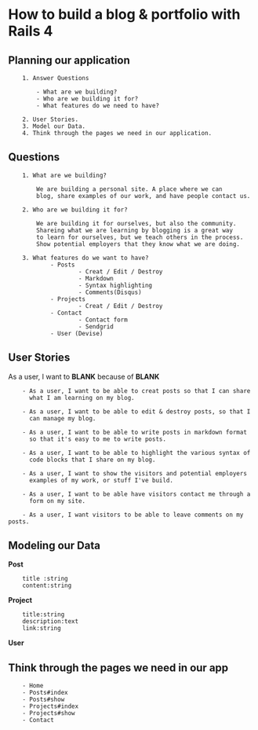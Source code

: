# How to build a blog & portfolio with Rails 4
  
## Planning our application

		1. Answer Questions

			- What are we building?
			- Who are we building it for?
			- What features do we need to have?
		
		2. User Stories.
		3. Model our Data.
		4. Think through the pages we need in our application.

			
## Questions

		1. What are we building? 
		
			We are building a personal site. A place where we can
			blog, share examples of our work, and have people contact us.

		2. Who are we building it for?

			We are building it for ourselves, but also the community.
			Shareing what we are learning by blogging is a great way
			to learn for ourselves, but we teach others in the process.
			Show potential employers that they know what we are doing.
			
		3. What features do we want to have?
				- Posts
						- Creat / Edit / Destroy
						- Markdown
						- Syntax highlighting
						- Comments(Disqus)
				- Projects
						- Creat / Edit / Destroy
				- Contact
						- Contact form
						- Sendgrid
				- User (Devise)
	


## User Stories
   As a user, I want to **BLANK** because of **BLANK**
   
		- As a user, I want to be able to creat posts so that I can share 
		  what I am learning on my blog.
		  
		- As a user, I want to be able to edit & destroy posts, so that I 
		  can manage my blog.
		  
		- As a user, I want to be able to write posts in markdown format
		  so that it's easy to me to write posts.
		  
		- As a user, I want to be able to highlight the various syntax of 
		  code blocks that I share on my blog.
		
		- As a user, I want to show the visitors and potential employers 
		  examples of my work, or stuff I've build.
		
		- As a user, I want to be able have visitors contact me through a
		  form on my site.
		  
		- As a user, I want visitors to be able to leave comments on my posts.
	  		
## Modeling our Data

**Post**
	
		title :string
		content:string
		
**Project**

		title:string
		description:text
		link:string
		
**User**

## Think through the pages we need in our app

		- Home
		- Posts#index
		- Posts#show
		- Projects#index
		- Projects#show
		- Contact

 



		
		